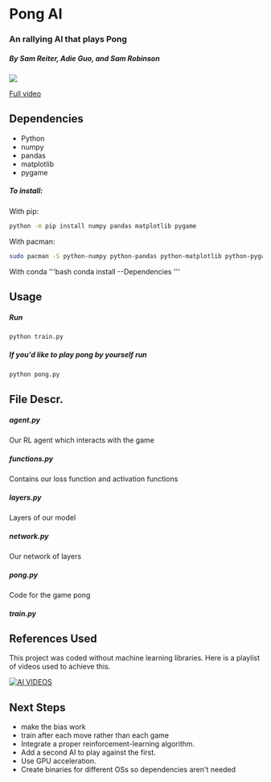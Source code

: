 # Pong AI
### An rallying AI that plays Pong
##### By Sam Reiter, Adie Guo, and Sam Robinson


![](https://media.giphy.com/media/HQlb1YUv0GtmyEVCqy/giphy.gif)

[Full video](https://drive.google.com/file/d/1jogvmUo2OPmf_dEu7pDzd8V9-vyO_2n_/view?usp=sharing)



## Dependencies
- Python
- numpy
- pandas
- matplotlib
- pygame
##### To install:
With pip:
```bash
python -m pip install numpy pandas matplotlib pygame
```
With pacman:
```bash
sudo pacman -S python-numpy python-pandas python-matplotlib python-pygame
```
With conda
'''bash
conda install --Dependencies
'''



## Usage
##### Run
```bash
python train.py
```

##### If you\'d like to play pong by yourself run
```bash
python pong.py
```
## File Descr.

##### agent.py
Our RL agent which interacts with the game
##### functions.py
Contains our loss function and  activation functions
##### layers.py
Layers of our model
##### network.py
Our network of layers
##### pong.py
Code for the game pong
##### train.py

## References Used
This project was coded without machine learning libraries. Here is a playlist of videos used to achieve this.

[![AI VIDEOS](https://i.ytimg.com/vi/IHZwWFHWa-w/maxresdefault.jpg)](https://youtube.com/playlist?list=PLKM3Q3j59zpH7O0VQGFCvmW5ISlM0tys6)

## Next Steps
- make the bias work
- train after each move rather than each game
- Integrate a proper reinforcement-learning algorithm.
- Add a second AI to play against the first.
- Use GPU acceleration.
- Create binaries for different OSs so dependencies aren't needed
